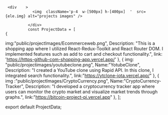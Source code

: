      <div    >
                <img  className='p-4  w-[500px] h-[400px]  '  src={ele.img} alt="projects images" />
                
              </div>
              const ProjectData = [
    {
        
img:"public/projectImages/Ecommerceweb.png",
        Description:
            "This is a shopping app where I utilized React-Redux-Toolkit and React Router DOM. I implemented features such as add to cart and checkout functionality.",
        link: 'https://https-github-com-shopping-app.vercel.app/'
    },
    {
        img: "public/projectimages/youtubeclone.png",
        Name:"YotubeClone",
        Description:
            "I created a YouTube clone using Rapid API. In this clone, I integrated search functionality.",
            link:"https://ytclone-iota.vercel.app/"
    },
    {
        img :"public/projectImages/CryptoCurrency.png",
        Name:"CryptoCurrency-Tracker",
        Description:
            "I developed a cryptocurrency tracker app where users can monitor the crypto market and visualize market trends through graphs.",
            link:"https://bitcoin-project-pi.vercel.app"
    },
];

export default ProjectData;
